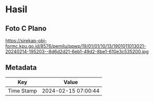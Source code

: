 # Hasil

## Foto C Plano

https://sirekap-obj-formc.kpu.go.id/8576/pemilu/ppwp/19/01/01/10/13/1901011013021-20240214-195203--8d6d2d21-6eb1-49d2-8be1-610e3c535200.jpg


## Metadata

| Key        | Value               |
| ---------- | ------------------- |
| Time Stamp | 2024-02-15 07:00:44 |



